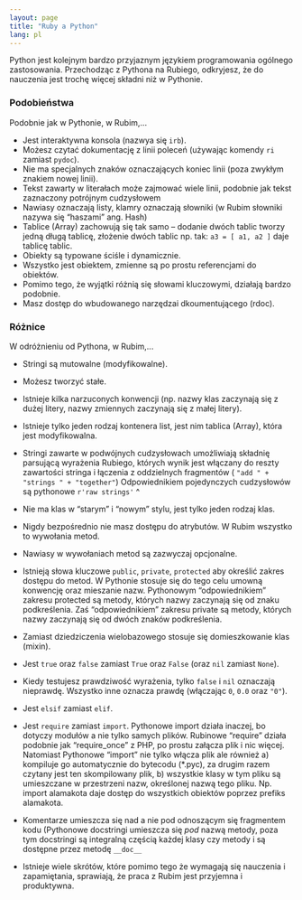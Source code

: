 ```yaml
---
layout: page
title: "Ruby a Python"
lang: pl
---
```


Python jest kolejnym bardzo przyjaznym językiem programowania ogólnego
zastosowania. Przechodząc z Pythona na Rubiego, odkryjesz, że do
nauczenia jest trochę więcej składni niż w Pythonie.

### Podobieństwa

Podobnie jak w Pythonie, w Rubim,...

* Jest interaktywna konsola (nazwya się `irb`).
* Możesz czytać dokumentację z linii poleceń (używając komendy `ri`
  zamiast `pydoc`).
* Nie ma specjalnych znaków oznaczających koniec linii (poza zwykłym
  znakiem nowej linii).
* Tekst zawarty w literałach może zajmować wiele linii, podobnie jak
  tekst zaznaczony potrójnym cudzysłowem
* Nawiasy oznaczają listy, klamry oznaczają słowniki (w Rubim słowniki
  nazywa się “haszami” ang. Hash)
* Tablice (Array) zachowują się tak samo – dodanie dwóch tablic tworzy
  jedną długą tablicę, złożenie dwóch tablic np. tak: `a3 = [ a1, a2 ]`
  daje tablicę tablic.
* Obiekty są typowane ściśle i dynamicznie.
* Wszystko jest obiektem, zmienne są po prostu referencjami do obiektów.
* Pomimo tego, że wyjątki różnią się słowami kluczowymi, działają bardzo
  podobnie.
* Masz dostęp do wbudowanego narzędzai dkoumentującego (rdoc).

### Różnice

W odróżnieniu od Pythona, w Rubim,...

* Stringi są mutowalne (modyfikowalne).
* Możesz tworzyć stałe.
* Istnieje kilka narzuconych konwencji (np. nazwy klas zaczynają się z
  dużej litery, nazwy zmiennych zaczynają się z małej litery).
* Istnieje tylko jeden rodzaj kontenera list, jest nim tablica (Array),
  która jest modyfikowalna.
* Stringi zawarte w podwójnych cudzysłowach umożliwiają składnię
  parsującą wyrażenia Rubiego, których wynik jest włączany do reszty
  zawartości stringa i łączenia z oddzielnych fragmentów ( `"add " +
  "strings " + "together"`) Odpowiednikiem pojedynczych cudzysłowów są
  pythonowe `r'raw strings'`
^

* Nie ma klas w “starym” i “nowym” stylu, jest tylko jeden rodzaj klas.
* Nigdy bezpośrednio nie masz dostępu do atrybutów. W Rubim wszystko to
  wywołania metod.
* Nawiasy w wywołaniach metod są zazwyczaj opcjonalne.
* Istnieją słowa kluczowe `public`, `private`, `protected` aby określić
  zakres dostępu do metod. W Pythonie stosuje się do tego celu umowną
  konwencję oraz mieszanie nazw. Pythonowym “odpowiednikiem” zakresu
  protected są metody, których nazwy zaczynają się od znaku
  podkreślenia. Zaś “odpowiednikiem” zakresu private są metody, których
  nazwy zaczynają się od dwóch znaków podkreślenia.
* Zamiast dziedziczenia wielobazowego stosuje się domieszkowanie klas
  (mixin).
* Jest `true` oraz `false` zamiast `True` oraz `False` (oraz `nil`
  zamiast `None`).
* Kiedy testujesz prawdziwość wyrażenia, tylko `false` i `nil` oznaczają
  nieprawdę. Wszystko inne oznacza prawdę (włączając `0`, `0.0` oraz
  `"0"`).
* Jest `elsif` zamiast `elif`.
* Jest `require` zamiast `import`. Pythonowe import działa inaczej, bo
  dotyczy modułów a nie tylko samych plików. Rubinowe “require” działa
  podobnie jak “require\_once” z PHP, po prostu załącza plik i nic
  więcej. Natomiast Pythonowe “import” nie tylko włącza plik ale również
  a) kompiluje go automatycznie do bytecodu (\*.pyc), za drugim razem
  czytany jest ten skompilowany plik, b) wszystkie klasy w tym pliku są
  umieszczane w przestrzeni nazw, określonej nazwą tego pliku. Np.
  import alamakota daje dostęp do wszystkich obiektów poprzez prefiks
  alamakota.
* Komentarze umieszcza się nad a nie pod odnoszącym się fragmentem kodu
  (Pythonowe docstringi umieszcza się *pod* nazwą metody, poza tym
  docstringi są integralną częścią każdej klasy czy metody i są dostępne
  przez metodę `__doc__`
* Istnieje wiele skrótów, które pomimo tego że wymagają się nauczenia i
  zapamiętania, sprawiają, że praca z Rubim jest przyjemna i
  produktywna.

